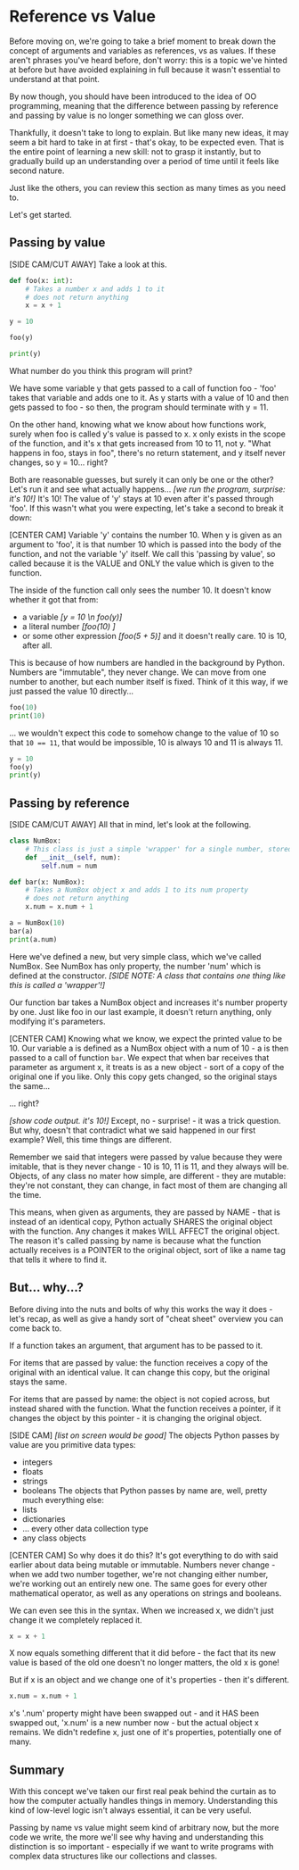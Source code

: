 # Reference vs Value
Before moving on, we're going to take a brief moment to break down the concept of arguments and variables as references, vs as values. If these aren't phrases you've heard before, don't worry: this is a topic we've hinted at before but have avoided explaining in full because it wasn't essential to understand at that point. 

By now though, you should have been introduced to the idea of OO programming, meaning that the difference between passing by reference and passing by value is no longer something we can gloss over.

Thankfully, it doesn't take to long to explain. But like many new ideas, it may seem a bit hard to take in at first - that's okay, to be expected even. That is the entire point of learning a new skill: not to grasp it instantly, but to gradually build up an understanding over a period of time until it feels like second nature.

Just like the others, you can review this section as many times as you need to.

Let's get started.

## Passing by value
[SIDE CAM/CUT AWAY]
Take a look at this.
```py
def foo(x: int):
    # Takes a number x and adds 1 to it
    # does not return anything
    x = x + 1

y = 10

foo(y)

print(y)
```
What number do you think this program will print?

We have some variable y that gets passed to a call of function foo - 'foo' takes that variable and adds one to it. As y starts with a value of 10 and then gets passed to foo - so then, the program should terminate with y = 11. 

On the other hand, knowing what we know about how functions work, surely when foo is called y's value is passed to x. x only exists in the scope of the function, and it's x that gets increased from 10 to 11, not y. "What happens in foo, stays in foo", there's no return statement, and y itself never changes, so y = 10... right?

Both are reasonable guesses, but surely it can only be one or the other? Let's run it and see what actually happens...
*[we run the program, surprise: it's 10!]*
It's 10! The value of 'y' stays at 10 even after it's passed through 'foo'. If this wasn't what you were expecting, let's take a second to break it down:

[CENTER CAM]
Variable 'y' contains the number 10. When y is given as an argument to 'foo', it is that number 10 which is passed into the body of the function, and not the variable 'y' itself. We call this 'passing by value', so called because it is the VALUE and ONLY the value which is given to the function. 

The inside of the function call only sees the number 10. It doesn't know whether it got that from:
* a variable *[y = 10 \n foo(y)]*
* a literal number *[foo(10) ]*
* or some other expression *[foo(5 + 5)]*
and it doesn't really care. 10 is 10, after all.

This is because of how numbers are handled in the background by Python. Numbers are "immutable", they never change. We can move from one number to another, but each number itself is fixed. Think of it this way, if we just passed the value 10 directly...

```py
foo(10)
print(10)
```

... we wouldn't expect this code to somehow change to the value of 10 so that `10 == 11`, that would be impossible, 10 is always 10 and 11 is always 11.
```py
y = 10
foo(y)
print(y)
```

## Passing by reference
[SIDE CAM/CUT AWAY]
All that in mind, let's look at the following.
```py
class NumBox:
    # This class is just a simple 'wrapper' for a single number, stored as a field
    def __init__(self, num):
        self.num = num

def bar(x: NumBox):
    # Takes a NumBox object x and adds 1 to its num property
    # does not return anything
    x.num = x.num + 1

a = NumBox(10)
bar(a)
print(a.num)
```
Here we've defined a new, but very simple class, which we've called NumBox. See NumBox has only property, the number 'num' which is defined at the constructor. *[SIDE NOTE: A class that contains one thing like this is called a 'wrapper'!]*

Our function bar takes a NumBox object and increases it's number property by one. Just like foo in our last example, it doesn't return anything, only modifying it's parameters.

[CENTER CAM]
Knowing what we know, we expect the printed value to be 10. Our variable a is defined as a NumBox object with a num of 10 - a is then passed to a call of function `bar`. We expect that when bar receives that parameter as argument x, it treats is as a new object - sort of a copy of the original one if you like. Only this copy gets changed, so the original stays the same...

... right?

*[show code output. it's 10!]*
Except, no - surprise! - it was a trick question. But why, doesn't that contradict what we said happened in our first example? Well, this time things are different.

Remember we said that integers were passed by value because they were imitable, that is they never change - 10 is 10, 11 is 11, and they always will be. Objects, of any class no mater how simple, are different - they are mutable: they're not constant, they can change, in fact most of them are changing all the time.

This means, when given as arguments, they are passed by NAME - that is instead of an identical copy, Python actually SHARES the original object with the function. Any changes it makes WILL AFFECT the original object. The reason it's called passing by name is because what the function actually receives is a POINTER to the original object, sort of like a name tag that tells it where to find it.

## But... why...?
Before diving into the nuts and bolts of why this works the way it does - let's recap, as well as give a handy sort of "cheat sheet" overview you can come back to.

If a function takes an argument, that argument has to be passed to it.

For items that are passed by value: the function receives a copy of the original with an identical value. It can change this copy, but the original stays the same.

For items that are passed by name: the object is not copied across, but instead shared with the function. What the function receives a pointer, if it changes the object by this pointer - it is changing the original object.

[SIDE CAM]
*[list on screen would be good]*
The objects Python passes by value are you primitive data types:
* integers
* floats
* strings
* booleans
The objects that Python passes by name are, well, pretty much everything else:
* lists
* dictionaries
* ... every other data collection type
* any class objects

[CENTER CAM]
So why does it do this? It's got everything to do with said earlier about data being mutable or immutable. Numbers never change - when we add two number together, we're not changing either number, we're working out an entirely new one. The same goes for every other mathematical operator, as well as any operations on strings and booleans.

We can even see this in the syntax. When we increased x, we didn't just change it we completely replaced it.

```py
x = x + 1
```

X now equals something different that it did before - the fact that its new value is based of the old one doesn't no longer matters, the old x is gone!

But if x is an object and we change one of it's properties - then it's different.

```py
x.num = x.num + 1
```
x's '.num' property might have been swapped out - and it HAS been swapped out, 'x.num' is a new number now - but the actual object x remains. We didn't redefine x, just one of it's properties, potentially one of many.

## Summary
With this concept we've taken our first real peak behind the curtain as to how the computer actually handles things in memory. Understanding this kind of low-level logic isn't always essential, it can be very useful.

Passing by name vs value might seem kind of arbitrary now, but the more code we write, the more we'll see why having and understanding this distinction is so important - especially if we want to write programs with complex data structures like our collections and classes.